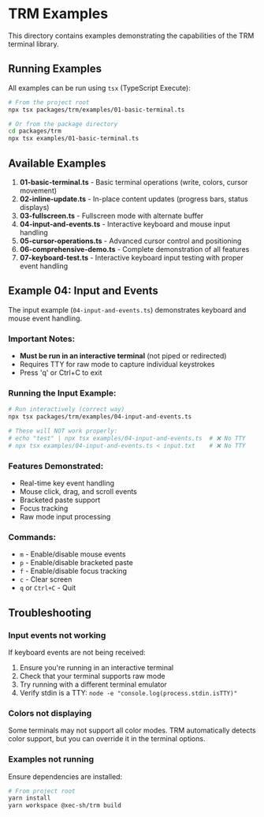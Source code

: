# TRM Examples

This directory contains examples demonstrating the capabilities of the TRM terminal library.

## Running Examples

All examples can be run using `tsx` (TypeScript Execute):

```bash
# From the project root
npx tsx packages/trm/examples/01-basic-terminal.ts

# Or from the package directory
cd packages/trm
npx tsx examples/01-basic-terminal.ts
```

## Available Examples

1. **01-basic-terminal.ts** - Basic terminal operations (write, colors, cursor movement)
2. **02-inline-update.ts** - In-place content updates (progress bars, status displays)
3. **03-fullscreen.ts** - Fullscreen mode with alternate buffer
4. **04-input-and-events.ts** - Interactive keyboard and mouse input handling
5. **05-cursor-operations.ts** - Advanced cursor control and positioning
6. **06-comprehensive-demo.ts** - Complete demonstration of all features
7. **07-keyboard-test.ts** - Interactive keyboard input testing with proper event handling

## Example 04: Input and Events

The input example (`04-input-and-events.ts`) demonstrates keyboard and mouse event handling. 

### Important Notes:

- **Must be run in an interactive terminal** (not piped or redirected)
- Requires TTY for raw mode to capture individual keystrokes
- Press 'q' or Ctrl+C to exit

### Running the Input Example:

```bash
# Run interactively (correct way)
npx tsx packages/trm/examples/04-input-and-events.ts

# These will NOT work properly:
# echo "test" | npx tsx examples/04-input-and-events.ts  # ❌ No TTY
# npx tsx examples/04-input-and-events.ts < input.txt    # ❌ No TTY
```

### Features Demonstrated:

- Real-time key event handling
- Mouse click, drag, and scroll events
- Bracketed paste support
- Focus tracking
- Raw mode input processing

### Commands:

- `m` - Enable/disable mouse events
- `p` - Enable/disable bracketed paste
- `f` - Enable/disable focus tracking
- `c` - Clear screen
- `q` or `Ctrl+C` - Quit

## Troubleshooting

### Input events not working

If keyboard events are not being received:

1. Ensure you're running in an interactive terminal
2. Check that your terminal supports raw mode
3. Try running with a different terminal emulator
4. Verify stdin is a TTY: `node -e "console.log(process.stdin.isTTY)"`

### Colors not displaying

Some terminals may not support all color modes. TRM automatically detects color support, but you can override it in the terminal options.

### Examples not running

Ensure dependencies are installed:

```bash
# From project root
yarn install
yarn workspace @xec-sh/trm build
```